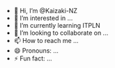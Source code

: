 - 👋 Hi, I’m @Kaizaki-NZ
- 👀 I’m interested in ...
- 🌱 I’m currently learning ITPLN
- 💞️ I’m looking to collaborate on ...
- 📫 How to reach me ...
- 😄 Pronouns: ...
- ⚡ Fun fact: ...

<!---
Kaizaki-NZ/Kaizaki-NZ is a ✨ special ✨ repository because its `README.md` (this file) appears on your GitHub profile.
You can click the Preview link to take a look at your changes.
--->
